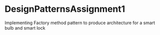 # DesignPatternsAssignment1
Implementing Factory method pattern to produce architecture for a smart bulb and smart lock
